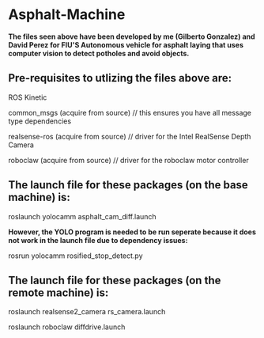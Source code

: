 # Asphalt-Machine
**The files seen above have been developed by me (Gilberto Gonzalez) and David Perez for FIU'S Autonomous vehicle for asphalt laying that uses computer vision to detect potholes and avoid objects.**

## Pre-requisites to utlizing the files above are:

ROS Kinetic

common_msgs (acquire from source)  // this ensures you have all message type dependencies

realsense-ros (acquire from source)  // driver for the Intel RealSense Depth Camera

roboclaw (acquire from source)  // driver for the roboclaw motor controller

## The launch file for these packages (on the base machine) is:

roslaunch yolocamm asphalt_cam_diff.launch

**However, the YOLO program is needed to be run seperate because it does not work in the launch file due to dependency issues:**

rosrun yolocamm rosified_stop_detect.py 

## The launch file for these packages (on the remote machine) is:

roslaunch realsense2_camera rs_camera.launch

roslaunch roboclaw diffdrive.launch 

